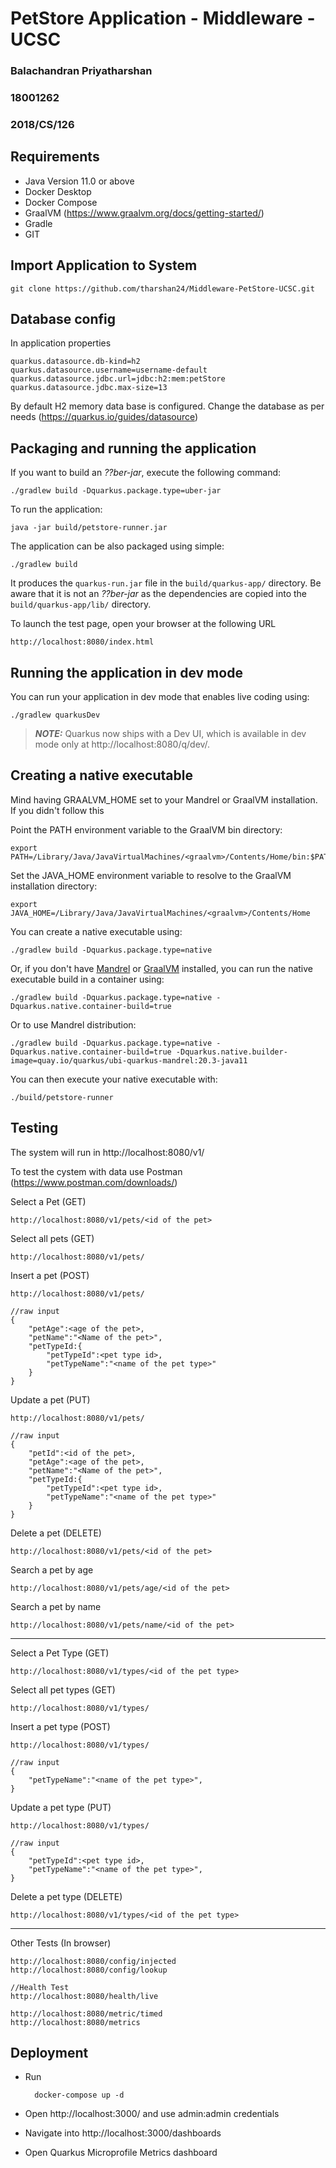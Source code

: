 # PetStore Application - Middleware - UCSC

### Balachandran Priyatharshan

### 18001262

### 2018/CS/126

## Requirements

- Java Version 11.0 or above
- Docker Desktop
- Docker Compose
- GraalVM (https://www.graalvm.org/docs/getting-started/)
- Gradle
- GIT

## Import Application to System

    git clone https://github.com/tharshan24/Middleware-PetStore-UCSC.git

## Database config

In application properties

    quarkus.datasource.db-kind=h2
    quarkus.datasource.username=username-default
    quarkus.datasource.jdbc.url=jdbc:h2:mem:petStore
    quarkus.datasource.jdbc.max-size=13

By default H2 memory data base is configured. Change the database as per needs (https://quarkus.io/guides/datasource)

## Packaging and running the application

If you want to build an _??ber-jar_, execute the following command:

    ./gradlew build -Dquarkus.package.type=uber-jar

To run the application:

    java -jar build/petstore-runner.jar

The application can be also packaged using simple:

    ./gradlew build

It produces the `quarkus-run.jar` file in the `build/quarkus-app/` directory.
Be aware that it is not an _??ber-jar_ as the dependencies are copied into the `build/quarkus-app/lib/` directory.

To launch the test page, open your browser at the following URL

    http://localhost:8080/index.html

## Running the application in dev mode

You can run your application in dev mode that enables live coding using:

    ./gradlew quarkusDev

> **_NOTE:_** Quarkus now ships with a Dev UI, which is available in dev mode only at http://localhost:8080/q/dev/.

## Creating a native executable

Mind having GRAALVM_HOME set to your Mandrel or GraalVM installation. If you didn't follow this

Point the PATH environment variable to the GraalVM bin directory:

    export PATH=/Library/Java/JavaVirtualMachines/<graalvm>/Contents/Home/bin:$PATH

Set the JAVA_HOME environment variable to resolve to the GraalVM installation directory:

    export JAVA_HOME=/Library/Java/JavaVirtualMachines/<graalvm>/Contents/Home

You can create a native executable using:

    ./gradlew build -Dquarkus.package.type=native

Or, if you don't have [Mandrel](https://github.com/graalvm/mandrel/releases/) or
[GraalVM](https://github.com/graalvm/graalvm-ce-builds/releases) installed, you can run the native executable
build in a container using:

    ./gradlew build -Dquarkus.package.type=native -Dquarkus.native.container-build=true

Or to use Mandrel distribution:

    ./gradlew build -Dquarkus.package.type=native -Dquarkus.native.container-build=true -Dquarkus.native.builder-image=quay.io/quarkus/ubi-quarkus-mandrel:20.3-java11

You can then execute your native executable with:

    ./build/petstore-runner

## Testing

The system will run in http://localhost:8080/v1/

To test the cystem with data use Postman (https://www.postman.com/downloads/)

Select a Pet (GET)

    http://localhost:8080/v1/pets/<id of the pet>

Select all pets (GET)

    http://localhost:8080/v1/pets/

Insert a pet (POST)

    http://localhost:8080/v1/pets/

    //raw input
    {
        "petAge":<age of the pet>,
        "petName":"<Name of the pet>",
        "petTypeId:{
            "petTypeId":<pet type id>,
            "petTypeName":"<name of the pet type>"
        }
    }

Update a pet (PUT)

    http://localhost:8080/v1/pets/

    //raw input
    {
        "petId":<id of the pet>,
        "petAge":<age of the pet>,
        "petName":"<Name of the pet>",
        "petTypeId:{
            "petTypeId":<pet type id>,
            "petTypeName":"<name of the pet type>"
        }
    }

Delete a pet (DELETE)

    http://localhost:8080/v1/pets/<id of the pet>

Search a pet by age

    http://localhost:8080/v1/pets/age/<id of the pet>

Search a pet by name

    http://localhost:8080/v1/pets/name/<id of the pet>

---

Select a Pet Type (GET)

    http://localhost:8080/v1/types/<id of the pet type>

Select all pet types (GET)

    http://localhost:8080/v1/types/

Insert a pet type (POST)

    http://localhost:8080/v1/types/

    //raw input
    {
        "petTypeName":"<name of the pet type>",
    }

Update a pet type (PUT)

    http://localhost:8080/v1/types/

    //raw input
    {
        "petTypeId":<pet type id>,
        "petTypeName":"<name of the pet type>",
    }

Delete a pet type (DELETE)

    http://localhost:8080/v1/types/<id of the pet type>

---

Other Tests (In browser)

    http://localhost:8080/config/injected
    http://localhost:8080/config/lookup

    //Health Test
    http://localhost:8080/health/live

    http://localhost:8080/metric/timed
    http://localhost:8080/metrics

## Deployment

- Run

        docker-compose up -d

- Open http://localhost:3000/ and use admin:admin credentials
- Navigate into http://localhost:3000/dashboards
- Open Quarkus Microprofile Metrics dashboard
